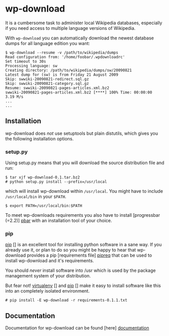 # wp-download

It is a cumbersome task to administer local Wikipedia databases,
especially if you need access to multiple language versions of
Wikipedia.

With `wp-download` you can automatically download the newest
database dumps for all language edition you want:

    $ wp-download --resume -v /path/to/wikipedia/dumps
    Read configuration from: '/home/foobar/.wpdownloadrc'
    Set timeout to 30s
    Processing language: sw
    Creating directory: /path/to/wikipedia/dumps/sw/20090821
    Latest dump for (sw) is from Friday 21 August 2009
    Skip: swwiki-20090821-redirect.sql.gz
    Skip: swwiki-20090821-category.sql.gz
    Resume: swwiki-20090821-pages-articles.xml.bz2
    swwiki-20090821-pages-articles.xml.bz2 [****] 100% Time: 00:00:00   3.19 M/s
    ...
    ...

## Installation

wp-download does *not* use setuptools but plain distutils, which gives you the
following installation options.

### setup.py

Using setup.py means that you will download the source distribution file and
run:

    $ tar xjf wp-download-0.1.tar.bz2
    # python setup.py install --prefix=/usr/local

which will install wp-download within `/usr/local`. You might have to include
`/usr/local/bin` in your `$PATH`.

    $ export PATH=/usr/local/bin:$PATH

To meet wp-downloads requirements you also have to install
[progressbar (=2.2)] [pbar] with an installation tool of your choice.

### pip

[pip] [] is an excellent tool for installing python software in a sane way. If
you already use it, or plan to do so you might be happy to hear that
wp-download provides a pip [requirements file] [pipreq] that can be used to
install wp-download and it's requirements.

You should *never* install software
into /usr which is used by the package management system of your distribution.

But fear not! [virtualenv] [] and [pip] [] make it easy to install software
like this into an completely isolated environment.

    # pip install -E wp-download -r requirements-0.1.1.txt

## Documentation

Documentation for wp-download can be found [here] [documentation]

[pbar]: http://pypi.python.org/pypi/progressbar/
[pip]: http://pip.openplans.org/
[virtualenv]: http://pypi.python.org/pypi/virtualenv
[pipreq]: /babilen/wp-download/tree/master/pip/requirements-0.1.1.txt
[documentation]: http://packages.python.org/wp-download/
